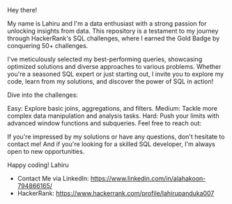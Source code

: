 Hey there!

My name is Lahiru and I'm a data enthusiast with a strong passion for unlocking insights from data. This repository is a testament to my journey through HackerRank's SQL challenges, where I earned the Gold Badge by conquering 50+ challenges.

I've meticulously selected my best-performing queries, showcasing optimized solutions and diverse approaches to various problems. Whether you're a seasoned SQL expert or just starting out, I invite you to explore my code, learn from my solutions, and discover the power of SQL in action!

Dive into the challenges:

Easy: Explore basic joins, aggregations, and filters.
Medium: Tackle more complex data manipulation and analysis tasks.
Hard: Push your limits with advanced window functions and subqueries.
Feel free to reach out:

If you're impressed by my solutions or have any questions, don't hesitate to contact me! And if you're looking for a skilled SQL developer, I'm always open to new opportunities.

Happy coding!
Lahiru

- Contact Me via LinkedIn: https://www.linkedin.com/in/alahakoon-794866165/
- HackerRank: https://www.hackerrank.com/profile/lahirupanduka007
